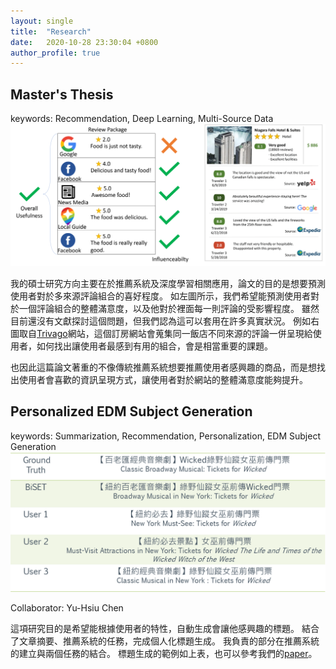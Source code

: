 ```yaml
---
layout: single
title:  "Research"
date:   2020-10-28 23:30:04 +0800
author_profile: true
---
```


## **Master's Thesis**
keywords: Recommendation, Deep Learning, Multi-Source Data
![](/assets/images/thesis_intro.png)

我的碩士研究方向主要在於推薦系統及深度學習相關應用，論文的目的是想要預測使用者對於多來源評論組合的喜好程度。
如左圖所示，我們希望能預測使用者對於一個評論組合的整體滿意度，以及他對於裡面每一則評論的受影響程度。
雖然目前還沒有文獻探討這個問題，但我們認為這可以套用在許多真實狀況。
例如右圖取自[Trivago](https://www.trivago.com.tw/)網站，這個訂房網站會蒐集同一飯店不同來源的評論一併呈現給使用者，如何找出讓使用者最感到有用的組合，會是相當重要的課題。

也因此這篇論文著重的不像傳統推薦系統想要推薦使用者感興趣的商品，而是想找出使用者會喜歡的資訊呈現方式，讓使用者對於網站的整體滿意度能夠提升。

## **Personalized EDM Subject Generation**
keywords: Summarization, Recommendation, Personalization, EDM Subject Generation
![](/assets/images/tempest_result.png)

Collaborator: Yu-Hsiu Chen

這項研究目的是希望能根據使用者的特性，自動生成會讓他感興趣的標題。
結合了文章摘要、推薦系統的任務，完成個人化標題生成。
我負責的部分在推薦系統的建立與兩個任務的結合。
標題生成的範例如上表，也可以參考我們的[paper](/assets/attachment/AAAI-ChenY.1087.pdf)。